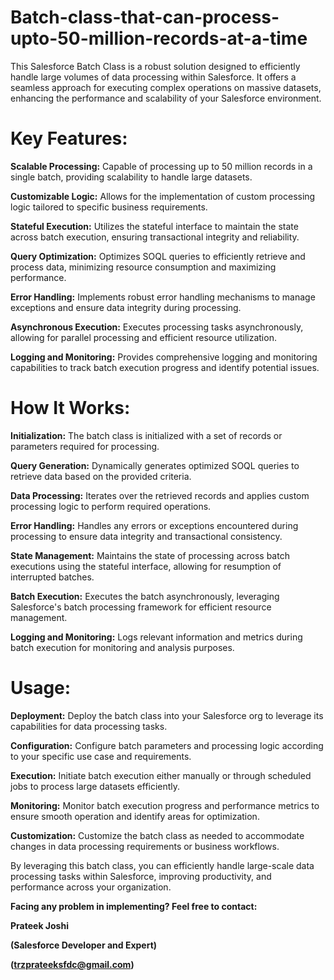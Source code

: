 # Batch-class-that-can-process-upto-50-million-records-at-a-time
This Salesforce Batch Class is a robust solution designed to efficiently handle large volumes of data processing within Salesforce. It offers a seamless approach for executing complex operations on massive datasets, enhancing the performance and scalability of your Salesforce environment.

# Key Features:

**Scalable Processing:** Capable of processing up to 50 million records in a single batch, providing scalability to handle large datasets.

**Customizable Logic:** Allows for the implementation of custom processing logic tailored to specific business requirements.

**Stateful Execution:** Utilizes the stateful interface to maintain the state across batch execution, ensuring transactional integrity and reliability.

**Query Optimization:** Optimizes SOQL queries to efficiently retrieve and process data, minimizing resource consumption and maximizing performance.

**Error Handling:** Implements robust error handling mechanisms to manage exceptions and ensure data integrity during processing.

**Asynchronous Execution:** Executes processing tasks asynchronously, allowing for parallel processing and efficient resource utilization.

**Logging and Monitoring:** Provides comprehensive logging and monitoring capabilities to track batch execution progress and identify potential issues.

# How It Works:

**Initialization:** The batch class is initialized with a set of records or parameters required for processing.

**Query Generation:** Dynamically generates optimized SOQL queries to retrieve data based on the provided criteria.

**Data Processing:** Iterates over the retrieved records and applies custom processing logic to perform required operations.

**Error Handling:** Handles any errors or exceptions encountered during processing to ensure data integrity and transactional consistency.

**State Management:** Maintains the state of processing across batch executions using the stateful interface, allowing for resumption of interrupted batches.

**Batch Execution:** Executes the batch asynchronously, leveraging Salesforce's batch processing framework for efficient resource management.

**Logging and Monitoring:** Logs relevant information and metrics during batch execution for monitoring and analysis purposes.

# Usage:

**Deployment:** Deploy the batch class into your Salesforce org to leverage its capabilities for data processing tasks.

**Configuration:** Configure batch parameters and processing logic according to your specific use case and requirements.

**Execution:** Initiate batch execution either manually or through scheduled jobs to process large datasets efficiently.

**Monitoring:** Monitor batch execution progress and performance metrics to ensure smooth operation and identify areas for optimization.

**Customization:** Customize the batch class as needed to accommodate changes in data processing requirements or business workflows.

By leveraging this batch class, you can efficiently handle large-scale data processing tasks within Salesforce, improving productivity, and performance across your organization.

**Facing any problem in implementing? Feel free to contact:**

**Prateek Joshi**

**(Salesforce Developer and Expert)**

**(trzprateeksfdc@gmail.com)**
